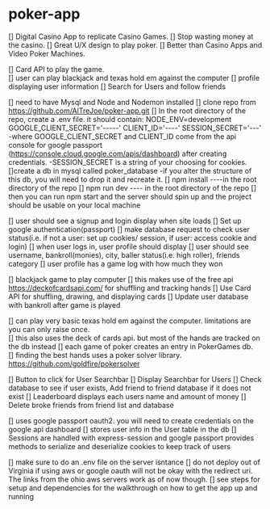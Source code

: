 # poker-app

<!-- description of the app -->
[] Digital Casino App to replicate Casino Games.
[] Stop wasting money at the casino.
[] Great U/X design to play poker.
[] Better than Casino Apps and Video Poker Machines.
  
<!-- features -->
[] Card API to play the game.  
[] user can play blackjack and texas hold em against the computer
[] profile displaying user information
[] Search for Users and follow friends

<!-- steps for setup, dependencies -->
[] need to have Mysql and Node and Nodemon installed
[] clone repo from https://github.com/AlTreJoe/poker-app.git
[] In the root directory of the repo, create a .env file.  it should contain: 
  NODE_ENV=development
  GOOGLE_CLIENT_SECRET='-----'
  CLIENT_ID='----'
  SESSION_SECRET='---'
-where GOOGLE_CLIENT_SECRET and CLIENT_ID come from the api console for google passport (https://console.cloud.google.com/apis/dashboard) after creating credentials.
-SESSION_SECRET is a string of your choosing for cookies.  
[]create a db in mysql called poker_database
  -if you alter the structure of this db, you will need to drop it and recreate it. 
[] npm install ----in the root directory of the repo
[] npm run dev  ---- in the root directory of the repo
[] then you can run npm start and the server should spin up and the project should be usable on your local machine

<!-- Login and User Profile -->
[] user should see a signup and login display when site loads
[] Set up google authentication(passport)
[] make database request to check user status(i.e. if not a user: set up cookies/ session, if user: access cookie and login)
[] when user logs in, user profile should display
[] user should see username, bankroll(monies), city, baller status(i.e. high roller), friends category
[] user profile has a game log with how much they won


<!-- BlackJack -->

[]  blackjack game to play computer
[] this makes use of the free api https://deckofcardsapi.com/  for shuffling and tracking hands 
[] Use Card API for shuffling, drawing, and displaying cards
[] Update user database with bankroll after game is played

<!-- Poker -->
[] can play very basic texas hold em against the computer.  limitations are you can only raise once.  
[] this also uses the deck of cards api.  but most of the hands are tracked on the db instead
[] each game of poker creates an entry in PokerGames db.  
[] finding the best hands uses a poker solver library.  https://github.com/goldfire/pokersolver


<!-- Search for Users and Add Friends -->
[] Button to click for User Searchbar
[] Display Searchbar for Users
[] Check database to see if user exists, Add friend to friend database if it does not exist
[] Leaderboard displays each users name and amount of money
[] Delete broke friends from friend list and database


<!-- Profile and authentication -->
[] uses google passport oauth2.  you will need to create credentials on the google api dashboard
[] stores user info in the User table in the db
[] Sessions are handled with express-session and google passport provides methods to serialize and deserialize cookies to keep track of users





<!-- Deployment w/ AWS -->
[] make sure to do an .env file on the server isntance
[] do not deploy out of Virginia if using aws or google oauth will not be okay with the redirect uri.  The links from the ohio aws servers work as of now though. 
[] see steps for setup and dependencies for the walkthrough on how to get the app up and running



